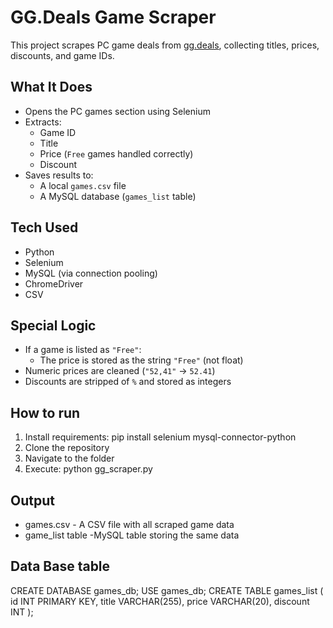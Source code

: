 # GG.Deals Game Scraper

This project scrapes PC game deals from [gg.deals](https://gg.deals/games/pc/), 
collecting titles, prices, discounts, and game IDs.

## What It Does

- Opens the PC games section using Selenium
- Extracts:
  - Game ID
  - Title
  - Price (`Free` games handled correctly)
  - Discount
- Saves results to:
  - A local `games.csv` file
  - A MySQL database (`games_list` table)

## Tech Used

- Python
- Selenium
- MySQL (via connection pooling)
- ChromeDriver
- CSV

## Special Logic

- If a game is listed as `"Free"`:
  - The price is stored as the string `"Free"` (not float)
- Numeric prices are cleaned (`"52,41"` → `52.41`)
- Discounts are stripped of `%` and stored as integers

##  How to run

1. Install requirements:
  pip install selenium mysql-connector-python
2. Clone the repository
3. Navigate to the folder
4. Execute: python gg_scraper.py

## Output

- games.csv - A CSV file with all scraped game data
- game_list table -MySQL table storing the same data

##  Data Base table

CREATE DATABASE games_db;
USE games_db;
CREATE TABLE games_list (
    id INT PRIMARY KEY,
    title VARCHAR(255),
    price VARCHAR(20),
    discount INT
);
